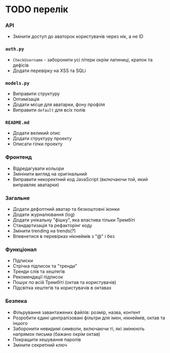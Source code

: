 # TODO перелік
### API
- Змінити доступ до аваторок користувачів через нік, а не ID
### `auth.py`
- `CheckUsername` - заборонити усі літери окрім латиниці, крапок та дефісів
- Додати перевірку на XSS та SQLi
### `models.py`
- Виправити структуру
- Оптимізація
- Додати місце для аватарки, фону профіля
- Виправити `default` для всіх полів
### `README.md`
- Додати великий опис
- Додати структуру проекту
- Описати гілки проекту
### Фронтенд
- Відредагувати кольори
- Змінінити вигляд на оригінальний
- Виправити некоректний код JavaScript (включаючи той, який виправляє аватарки)
### Загальне
- Додати дефолтний аватар та безкоштовні іконки
- Додати журналювання (log)
- Додати унікальну "фішку", яка властива тільки Трембіті
- Стандартизація та рефакторінг коду
- Змінити trending на trends(?)
- Впевнетися в перевірках нікнеймів з "@" і без
### Функціонал
- Підписки
- Стрічка підписок та "тренди"
- Тренди слів та хештегів
- Рекомендації підписок
- Пошук по всій Трембіті (октав та користувачів)
- Підсвітка хештегів та користувачів в октавах
### Безпека
- Фільрування завантажених файлів: розмір, назва, контент
- Розробити єдині централізовані фільтри для імен, нікнеймів, октав та іншого
- Заборонити невидимі символи, включаючи ті, які змінюють напрямок письма (бажано окрім октав)
- Покращити хешування паролів
- Змінити секретний ключ
